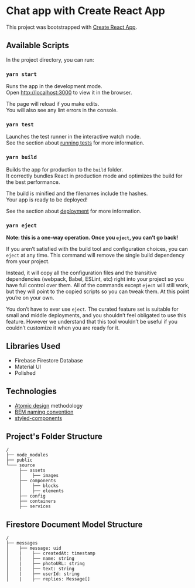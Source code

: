 # Chat app with Create React App

This project was bootstrapped with [Create React App](https://github.com/facebook/create-react-app).

## Available Scripts

In the project directory, you can run:

### `yarn start`

Runs the app in the development mode.\
Open [http://localhost:3000](http://localhost:3000) to view it in the browser.

The page will reload if you make edits.\
You will also see any lint errors in the console.

### `yarn test`

Launches the test runner in the interactive watch mode.\
See the section about [running tests](https://facebook.github.io/create-react-app/docs/running-tests) for more information.

### `yarn build`

Builds the app for production to the `build` folder.\
It correctly bundles React in production mode and optimizes the build for the best performance.

The build is minified and the filenames include the hashes.\
Your app is ready to be deployed!

See the section about [deployment](https://facebook.github.io/create-react-app/docs/deployment) for more information.

### `yarn eject`

**Note: this is a one-way operation. Once you `eject`, you can’t go back!**

If you aren’t satisfied with the build tool and configuration choices, you can `eject` at any time. This command will remove the single build dependency from your project.

Instead, it will copy all the configuration files and the transitive dependencies (webpack, Babel, ESLint, etc) right into your project so you have full control over them. All of the commands except `eject` will still work, but they will point to the copied scripts so you can tweak them. At this point you’re on your own.

You don’t have to ever use `eject`. The curated feature set is suitable for small and middle deployments, and you shouldn’t feel obligated to use this feature. However we understand that this tool wouldn’t be useful if you couldn’t customize it when you are ready for it.

## Libraries Used

- Firebase Firestore Database 
- Material UI
- Polished

## Technologies
* [Atomic design](https://bradfrost.com/blog/post/atomic-web-design/) methodology
* [BEM naming convention](http://getbem.com/naming/)
* [styled-components](https://https://styled-components.com/)


## Project's Folder Structure
```
/
├── node_modules
├── public
└─── source
     ├── assets
     │    ├── images
     ├── components
     │    ├── blocks
     │    ├── elements
     ├── config
     ├── containers
     ├── services
```

## Firestore Document Model Structure
```
/
├── messages
│    ├── message: uid
│    |    ├── createdAt: timestamp
│    |    ├── name: string
│    |    ├── photoURL: string
│    |    ├── text: string
│    |    ├── userId: string
│    |    ├── replies: Message[]
```